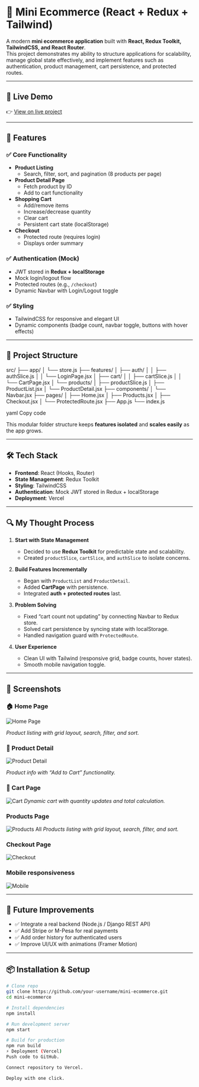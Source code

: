 # 🛒 Mini Ecommerce (React + Redux + Tailwind)

A modern **mini ecommerce application** built with **React, Redux Toolkit, TailwindCSS, and React Router**.  
This project demonstrates my ability to structure applications for scalability, manage global state effectively, and implement features such as authentication, product management, cart persistence, and protected routes.

---

## 🚀 Live Demo

👉 [View on live project](https://mini-ecommerce-ochre.vercel.app/)

---

## 🎯 Features

### ✅ Core Functionality

- **Product Listing**
  - Search, filter, sort, and pagination (8 products per page)
- **Product Detail Page**
  - Fetch product by ID
  - Add to cart functionality
- **Shopping Cart**
  - Add/remove items
  - Increase/decrease quantity
  - Clear cart
  - Persistent cart state (localStorage)
- **Checkout**
  - Protected route (requires login)
  - Displays order summary

### ✅ Authentication (Mock)

- JWT stored in **Redux + localStorage**
- Mock login/logout flow
- Protected routes (e.g., `/checkout`)
- Dynamic Navbar with Login/Logout toggle

### ✅ Styling

- TailwindCSS for responsive and elegant UI
- Dynamic components (badge count, navbar toggle, buttons with hover effects)

---

## 🧩 Project Structure

src/
├── app/
│ └── store.js
├── features/
│ ├── auth/
│ │ ├── authSlice.js
│ │ └── LoginPage.jsx
│ ├── cart/
│ │ ├── cartSlice.js
│ │ └── CartPage.jsx
│ └── products/
│ ├── productSlice.js
│ ├── ProductList.jsx
│ └── ProductDetail.jsx
├── components/
│ └── Navbar.jsx
├── pages/
│ ├── Home.jsx
│ ├── Products.jsx
│ ├── Checkout.jsx
│ └── ProtectedRoute.jsx
├── App.js
└── index.js

yaml
Copy code

This modular folder structure keeps **features isolated** and **scales easily** as the app grows.

---

## 🛠️ Tech Stack

- **Frontend**: React (Hooks, Router)
- **State Management**: Redux Toolkit
- **Styling**: TailwindCSS
- **Authentication**: Mock JWT stored in Redux + localStorage
- **Deployment**: Vercel

---

## 🔍 My Thought Process

1. **Start with State Management**

   - Decided to use **Redux Toolkit** for predictable state and scalability.
   - Created `productSlice`, `cartSlice`, and `authSlice` to isolate concerns.

2. **Build Features Incrementally**

   - Began with `ProductList` and `ProductDetail`.
   - Added **CartPage** with persistence.
   - Integrated **auth + protected routes** last.

3. **Problem Solving**

   - Fixed “cart count not updating” by connecting Navbar to Redux store.
   - Solved cart persistence by syncing state with localStorage.
   - Handled navigation guard with `ProtectedRoute`.

4. **User Experience**
   - Clean UI with Tailwind (responsive grid, badge counts, hover states).
   - Smooth mobile navigation toggle.

---

## 📸 Screenshots

### 🏠 Home Page

![Home Page](public/screenshots/homepg.jpg)

_Product listing with grid layout, search, filter, and sort._

### 📄 Product Detail

![Product Detail](public/screenshots/prddetail.jpg)

_Product info with “Add to Cart” functionality._

### 🛒 Cart Page

![Cart](public/screenshots/cartpg.jpg)
_Dynamic cart with quantity updates and total calculation._

### Products Page

![Products](public/screenshots/prdpage.jpg)
All _Products listing with grid layout, search, filter, and sort._

### Checkout Page

![Checkout](public/screenshots/checkoutpg.jpg)

### Mobile responsiveness

![Mobile](public/screenshots/mblrespo.jpg)

---

## 🧪 Future Improvements

- ✅ Integrate a real backend (Node.js / Django REST API)
- ✅ Add Stripe or M-Pesa for real payments
- ✅ Add order history for authenticated users
- ✅ Improve UI/UX with animations (Framer Motion)

---

## 📦 Installation & Setup

```bash
# Clone repo
git clone https://github.com/your-username/mini-ecommerce.git
cd mini-ecommerce

# Install dependencies
npm install

# Run development server
npm start

# Build for production
npm run build
⚡ Deployment (Vercel)
Push code to GitHub.

Connect repository to Vercel.

Deploy with one click.
```
